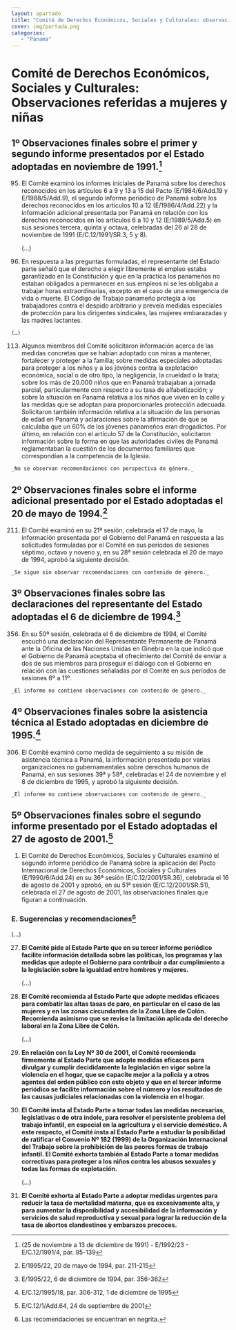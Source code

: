 ```yaml
---
layout: apartado
title: "Comité de Derechos Económicos, Sociales y Culturales: observaciones referidas a las mujeres y las niñas"
cover: img/portada.png
categories:
   - "Panama"
---
```


# Comité de Derechos Económicos, Sociales y Culturales: Observaciones referidas a mujeres y niñas

## 1º Observaciones finales sobre el primer y segundo informe presentados por el Estado adoptadas en noviembre de 1991.[^628]

95. El Comité examinó los informes iniciales de Panamá sobre los derechos
reconocidos en los artículos 6 a 9 y 13 a 15 del Pacto (E/1984/6/Add.19 y
E/1988/5/Add.9), el segundo informe periódico de Panamá sobre los derechos
reconocidos en los artículos 10 a 12 (E/1986/4/Add.22) y la información
adicional presentada por Panamá en relación con los derechos reconocidos en
los artículos 6 a 10 y 12 (E/1989/5/Add.5) en sus sesiones tercera, quinta
y octava, celebradas del 26 al 28 de noviembre de 1991 (E/C.12/1991/SR.3, 5
y 8).

	(…)

103. En respuesta a las preguntas formuladas, el representante del Estado
parte señaló que el derecho a elegir libremente el empleo estaba
garantizado en la Constitución y que en la práctica los panameños no
estaban obligados a permanecer en sus empleos ni se les obligaba a trabajar
horas extraordinarias, excepto en el caso de una emergencia de vida o
muerte. El Código de Trabajo panameño protegía a los trabajadores contra el
despido arbitrario y preveía medidas especiales de protección para los
dirigentes sindicales, las mujeres embarazadas y las madres lactantes.

	(…)

113. Algunos miembros del Comité solicitaron información acerca de las
medidas concretas que se habían adoptado con miras a mantener, fortalecer y
proteger a la familia; sobre medidas especiales adoptadas para proteger a
los niños y a los jóvenes contra la explotación económica, social o de otro
tipo, la negligencia, la crueldad o la trata; sobre los más de 20.000 niños
que en Panamá trabajaban a jornada parcial, particularmente con respecto a
su tasa de alfabetización; y sobre la situación en Panamá relativa a los
niños que viven en la calle y las medidas que se adoptan para
proporcionarles protección adecuada. Solicitaron también información
relativa a la situación de las personas de edad en Panamá y aclaraciones
sobre la afirmación de que se calculaba que un 60% de los jóvenes panameños
eran drogadictos. Por último, en relación con el artículo 57 de la
Constitución, solicitaron información sobre la forma en que las autoridades
civiles de Panamá reglamentaban la cuestión de los documentos familiares
que correspondían a la competencia de la Iglesia.

	_No se observan recomendaciones con perspectiva de género._


## 2º Observaciones finales sobre el informe adicional presentado por el Estado adoptadas el 20 de mayo de 1994.[^629]

211. El Comité examinó en su 21ª sesión, celebrada el 17 de mayo, la
información presentada por el Gobierno del Panamá en respuesta a las
solicitudes formuladas por el Comité en sus períodos de sesiones séptimo,
octavo y noveno y, en su 28ª sesión celebrada el 20 de mayo de 1994, aprobó
la siguiente decisión.

	_Se sigue sin observar recomendaciones con contenido de género._

## 3º Observaciones finales sobre las declaraciones del representante del Estado adoptadas el 6 de diciembre de 1994.[^630]

356. En su 50ª sesión, celebrada el 6 de diciembre de 1994, el Comité
escuchó una declaración del Representante Permanente de Panamá ante la
Oficina de las Naciones Unidas en Ginebra en la que indicó que el Gobierno
de Panamá aceptaba el ofrecimiento del Comité de enviar a dos de sus
miembros para proseguir el diálogo con el Gobierno en relación con las
cuestiones señaladas por el Comité en sus períodos de sesiones 6º a 11º.

	_El informe no contiene observaciones con contenido de género._


## 4º Observaciones finales sobre la asistencia técnica al Estado adoptadas en diciembre de 1995.[^631]

306. El Comité examinó como medida de seguimiento a su misión de asistencia
técnica a Panamá, la información presentada por varias organizaciones no
gubernamentales sobre derechos humanos de Panamá, en sus sesiones 39ª y
58ª, celebradas el 24 de noviembre y el 8 de diciembre de 1995, y aprobó la
siguiente decisión.

	_El informe no contiene observaciones con contenido de género._


## 5º Observaciones finales sobre el segundo informe presentado por el Estado adoptadas el 27 de agosto de 2001.[^632]


1. El Comité de Derechos Económicos, Sociales y Culturales examinó el
segundo informe periódico de Panamá sobre la aplicación del Pacto
Internacional de Derechos Económicos, Sociales y Culturales
(E/1990/6/Add.24) en su 36ª sesión (E/C.12/2001/SR.36), celebrada el 16 de
agosto de 2001 y aprobó, en su 51ª sesión (E/C.12/2001/SR.51), celebrada el
27 de agosto de 2001, las observaciones finales que figuran a continuación.

### E. Sugerencias y recomendaciones[^633]

(…)

27. **El Comité pide al Estado Parte que en su tercer informe periódico
facilite información detallada sobre las políticas, los programas y las
medidas que adopte el Gobierno para contribuir a dar cumplimiento a la
legislación sobre la igualdad entre hombres y mujeres.**

	(…)

30. **El Comité recomienda al Estado Parte que adopte medidas eficaces para
combatir las altas tasas de paro, en particular en el caso de las mujeres y
en las zonas circundantes de la Zona Libre de Colón. Recomienda asimismo
que se revise la limitación aplicada del derecho laboral en la Zona Libre
de Colón.**

	(…)

33. **En relación con la Ley Nº 30 de 2001, el Comité recomienda firmemente
al Estado Parte que adopte medidas eficaces para divulgar y cumplir
decididamente la legislación en vigor sobre la violencia en el hogar, que
se capacite mejor a la policía y a otros agentes del orden público con este
objeto y que en el tercer informe periódico se facilite información sobre
el número y los resultados de las causas judiciales relacionadas con la
violencia en el hogar.**

34. **El Comité insta al Estado Parte a tomar todas las medidas necesarias,
legislativas o de otra índole, para resolver el persistente problema del
trabajo infantil, en especial en la agricultura y el servicio doméstico. A
este respecto, el Comité insta al Estado Parte a estudiar la posibilidad de
ratificar el Convenio Nº 182 (1999) de la Organización Internacional del
Trabajo sobre la prohibición de las peores formas de trabajo infantil. El
Comité exhorta también al Estado Parte a tomar medidas correctivas para
proteger a los niños contra los abusos sexuales y todas las formas de
explotación.**

	(…)

37. **El Comité exhorta al Estado Parte a adoptar medidas urgentes para
reducir la tasa de mortalidad materna, que es excesivamente alta, y para
aumentar la disponibilidad y accesibilidad de la información y servicios de
salud reproductiva y sexual para lograr la reducción de la tasa de abortos
clandestinos y embarazos precoces.**

[^628]: (25 de noviembre a 13 de diciembre de 1991) - E/1992/23 -
E/C.12/1991/4, par. 95-139
[^629]: E/1995/22, 20 de mayo de 1994, par. 211-215
[^630]: E/1995/22, 6 de diciembre de 1994, par. 356-362
[^631]: E/C.12/1995/18, par. 306-312, 1 de diciembre de 1995
[^632]: E/C.12/1/Add.64, 24 de septiembre de 2001
[^633]: Las recomendaciones se encuentran en negrita.
